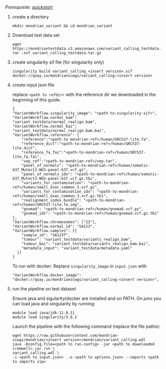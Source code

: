 

*Prerequisite: [quickstart](README.md)*


1. create a directory 
    ```
    mkdir mondrian_variant && cd mondrian_variant
    ```
2. Download test data set

    ```
    wget https://mondriantestdata.s3.amazonaws.com/variant_calling_testdata.tar.gz
    tar -xvf variant_calling_testdata.tar.gz
    ```

3. create singularity sif file (for singularity only)
    ```
    singularity build variant_calling_<insert version>.sif docker://quay.io/mondrianscwgs/variant_calling:<insert version>
    ```

4. create input json file

    replace `<path to refdir>` with the reference dir we downloaded in the beginning of this guide.
    
    ```
    {
    "VariantWorkflow.singularity_image": "<path-to-singularity-sif>",
    "VariantWorkflow.normal_bam": "variant_testdata/normal_realign.bam",
    "VariantWorkflow.normal_bai": "variant_testdata/normal_realign.bam.bai",
    "VariantWorkflow.reference": {
        "reference":"<path-to-mondrian-ref>/human/GRCh37-lite.fa",
        "reference_dict":"<path-to-mondrian-ref>/human/GRCh37-lite.dict",
        "reference_fa_fai":"<path-to-mondrian-ref>/human/GRCh37-lite.fa.fai",
        "vep_ref":"<path-to-mondrian-ref>/vep.tar",
        "panel_of_normals": "<path-to-mondrian-ref>/human/somatic-b37_Mutect2-WGS-panel-b37.vcf.gz",
        "panel_of_normals_idx": "<path-to-mondrian-ref>/human/somatic-b37_Mutect2-WGS-panel-b37.vcf.gz.tbi",
        "variants_for_contamination": "<path-to-mondrian-ref>/human/small_exac_common_3.vcf.gz",
        "variants_for_contamination_idx": "<path-to-mondrian-ref>/human/small_exac_common_3.vcf.gz.tbi",
        "realignment_index_bundle": "<path-to-mondrian-ref>/human/GRCh37-lite.fa.img",
        "gnomad": "<path-to-mondrian-ref>/human/gnomad.vcf.gz",
        "gnomad_idx": "<path-to-mondrian-ref>/human/gnomad.vcf.gz.tbi"
    },
    "VariantWorkflow.chromosomes": ["22"],
    "VariantWorkflow.normal_id": "SA123",
    "VariantWorkflow.samples": [{
        "sample_id": "SA123T",
        "tumour": "variant_testdata/variants_realign.bam",
        "tumour_bai": "variant_testdata/variants_realign.bam.bai",
        "metadata_input": "variant_testdata/metadata.yaml"
      }]
    }

    ```
    To run with docker: Replace `singularity_image` in `input.json` with
    ```
    "VariantWorkflow.docker_image": "docker://quay.io/mondrianscwgs/variant_calling:<insert version>",
    ```

5. run the pipeline on test dataset

    Ensure java and sigularity/docker are installed and on PATH. On juno you can load  java and singularity by running:
    
    ```
    module load java/jdk-11.0.11
    module load singularity/3.6.2
    ```
    
    Launch the pipeline with the following command (replace the file paths):
    
    ```
    wget https://raw.githubusercontent.com/mondrian-scwgs/mondrian/<insert version>/mondrian/variant_calling.wdl
    java -Dconfig.file=<path to run.config> -jar <path to downloaded cromwell>.jar run \
    variant_calling.wdl \
    -i <path to input.json>  -o <path to options.json> --imports <path to imports zip>
    ```
